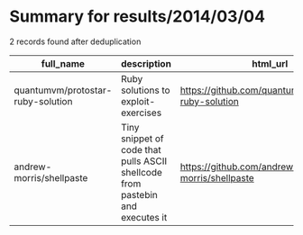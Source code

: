 
# Summary for results/2014/03/04
    
2 records found after deduplication

| full_name | description | html_url | matched_list | matched_count | pushed_at | size | stargazers_count | language | forks_count |
|-----------------------------------|-------------------------------------------------------------------------------|------------------------------------------------------|----------------|-----------------|---------------------------|--------|--------------------|------------|---------------|
| quantumvm/protostar-ruby-solution | Ruby solutions to exploit-exercises | https://github.com/quantumvm/protostar-ruby-solution | ['exploit'] | 1 | 2014-03-04 01:37:27+00:00 | 100 | 0 | Ruby | 0 |
| andrew-morris/shellpaste | Tiny snippet of code that pulls ASCII shellcode from pastebin and executes it | https://github.com/andrew-morris/shellpaste | ['shellcode'] | 1 | 2014-03-04 19:20:08+00:00 | 132 | 4 | Python | 2 |
